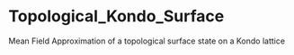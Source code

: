 # Topological_Kondo_Surface
Mean Field Approximation of a topological surface state on a Kondo lattice
